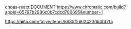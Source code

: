 choas-react
DOCUMENT
https://www.chromatic.com/build?appId=65797b2986c0b7cdcd780695&number=1

https://qiita.com/faliye/items/8635f5662423db4fd2fa
